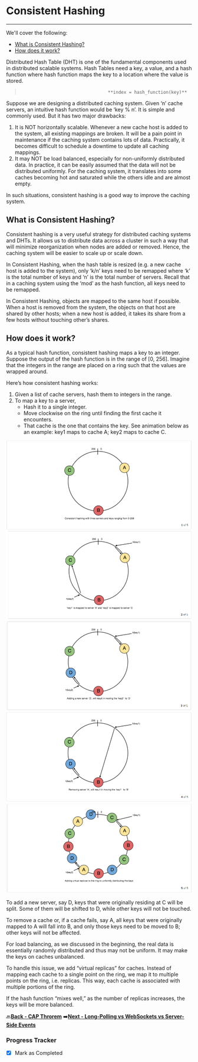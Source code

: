 # Consistent Hashing
-------------------------------------------------

We'll cover the following:
* [What is Consistent Hashing?](#what-is-consistent-hashing)
* [How does it work?](#how-does-it-work)

Distributed Hash Table (DHT) is one of the fundamental components used in distributed scalable systems. 
Hash Tables need a key, a value, and a hash function where hash function maps the key to a location where 
the value is stored.

>                                      **index = hash_function(key)**

Suppose we are designing a distributed caching system. Given ‘n’ cache servers, an intuitive hash function 
would be ‘key % n’. It is simple and commonly used. But it has two major drawbacks:

1.  It is NOT horizontally scalable. Whenever a new cache host is added to the system, all existing mappings 
    are broken. It will be a pain point in maintenance if the caching system contains lots of data. Practically, 
    it becomes difficult to schedule a downtime to update all caching mappings.
1.  It may NOT be load balanced, especially for non-uniformly distributed data. In practice, it can be easily 
    assumed that the data will not be distributed uniformly. For the caching system, it translates into some 
    caches becoming hot and saturated while the others idle and are almost empty.

In such situations, consistent hashing is a good way to improve the caching system.

## What is Consistent Hashing?

Consistent hashing is a very useful strategy for distributed caching systems and DHTs. It allows us to 
distribute data across a cluster in such a way that will minimize reorganization when nodes are added or 
removed. Hence, the caching system will be easier to scale up or scale down.

In Consistent Hashing, when the hash table is resized (e.g. a new cache host is added to the system), only ‘k/n’ 
keys need to be remapped where ‘k’ is the total number of keys and ‘n’ is the total number of servers. Recall 
that in a caching system using the ‘mod’ as the hash function, all keys need to be remapped.

In Consistent Hashing, objects are mapped to the same host if possible. When a host is removed from the 
system, the objects on that host are shared by other hosts; when a new host is added, it takes its share from a 
few hosts without touching other’s shares.

## How does it work?

As a typical hash function, consistent hashing maps a key to an integer. Suppose the output of the hash 
function is in the range of [0, 256]. Imagine that the integers in the range are placed on a ring such that the 
values are wrapped around.

Here’s how consistent hashing works:

1.  Given a list of cache servers, hash them to integers in the range.
1.  To map a key to a server,
    - Hash it to a single integer.
    - Move clockwise on the ring until finding the first cache it encounters.
    - That cache is the one that contains the key. See animation below as an example: key1 maps to cache 
      A; key2 maps to cache C.

![consistent_hashing_figure_1](assets/consistent_hashing_figure_1.PNG)
![consistent_hashing_figure_2](assets/consistent_hashing_figure_2.PNG)
![consistent_hashing_figure_3](assets/consistent_hashing_figure_3.PNG)
![consistent_hashing_figure_4](assets/consistent_hashing_figure_4.PNG)
![consistent_hashing_figure_5](assets/consistent_hashing_figure_5.PNG)

To add a new server, say D, keys that were originally residing at C will be split. Some of them will be shifted to 
D, while other keys will not be touched.

To remove a cache or, if a cache fails, say A, all keys that were originally mapped to A will fall into B, and only 
those keys need to be moved to B; other keys will not be affected.

For load balancing, as we discussed in the beginning, the real data is essentially randomly distributed and 
thus may not be uniform. It may make the keys on caches unbalanced.

To handle this issue, we add “virtual replicas” for caches. Instead of mapping each cache to a single point on 
the ring, we map it to multiple points on the ring, i.e. replicas. This way, each cache is associated with 
multiple portions of the ring.

If the hash function “mixes well,” as the number of replicas increases, the keys will be more balanced.

:back:[**Back - CAP Throrem**](../009_CAP_Theorem/README.md)
:arrow_right:[**Next - Long-Polling vs WebSockets vs Server-Side Events**](../011_Long-Polling_vs_WebSockets_vs_Server-Side-Events/README.md)

### Progress Tracker

- [x] Mark as Completed
